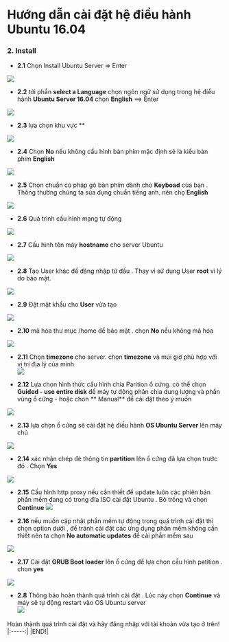 # Hướng dẫn cài đặt hệ điều hành Ubuntu 16.04


### 2. Install

- **2.1**   Chọn Install Ubuntu Server => Enter

![](https://camo.githubusercontent.com/1c7225a93be5ee3cb3fcdfe384dea7f17ec7f3f0/68747470733a2f2f692e696d6775722e636f6d2f7739387a37574f2e706e67)

- **2.2** tới phần **select a Language** chọn ngôn ngữ sử dụng trong hệ điều hành **Ubuntu Server 16.04** chọn **English** ==> Enter 

![](https://camo.githubusercontent.com/b2aa1b8b4c5da050eab40f08f50aaddfc91410e8/68747470733a2f2f692e696d6775722e636f6d2f49664f7353586f2e706e67)

  - **2.3** lựa chọn khu vực **

![](https://camo.githubusercontent.com/56f11cbc637d8ad42c33b98398afcb17b46c17c5/68747470733a2f2f692e696d6775722e636f6d2f4173504345446d2e706e67)

-  **2.4**  Chọn **No** nếu không cấu hình bàn phím mặc định sẽ là kiểu bàn phím **English**

![](https://camo.githubusercontent.com/2d8085d3a70dc97eb89e86aab3f72b4ed20f4c16/68747470733a2f2f692e696d6775722e636f6d2f3148505576756e2e706e67)

- **2.5** Chọn chuẩn cú pháp gõ bàn phím dành cho  **Keyboad** của bạn . Thông thường chúng ta sủa dụng chuẩn tiếng anh. nên chọ **English**

![](https://camo.githubusercontent.com/29f4926fecbf721d10b881ff7cc1f9fd481e88c4/68747470733a2f2f692e696d6775722e636f6d2f344c79685865752e706e67)

-  **2.6** Quá trình cấu hình mạng tự động

![](https://camo.githubusercontent.com/ec207f83ac1d4508d9245216337c9f858d43abb0/68747470733a2f2f692e696d6775722e636f6d2f463334663857642e706e67)

-  **2.7** Cấu hình tên máy **hostname** cho server Ubuntu 

![](https://camo.githubusercontent.com/b18dfc224f7f631208e978a2052717b457f1009a/68747470733a2f2f692e696d6775722e636f6d2f414676314a4d732e706e67)

-   **2.8** Tạo User khác để đăng nhập từ đầu . Thay vì sử dụng User **root** vì lý do bảo mật. 

![](https://camo.githubusercontent.com/ab8287ff80126554d551b0f59a72c6f9253556d9/68747470733a2f2f692e696d6775722e636f6d2f5331385a6d616f2e706e67)

-  **2.9** Đặt mật khẩu cho **User** vừa tạo 

![](https://camo.githubusercontent.com/50c5bd9e4de25bf17e8cc78144a087c05c443437/68747470733a2f2f692e696d6775722e636f6d2f48336c6d476e672e706e67)

-   **2.10** mã hóa thư mục /home để bảo mật . chọn **No** nếu không mã hóa 

![](https://camo.githubusercontent.com/f1415cedeb80cc557c1f3518775cc36b78bd0f15/68747470733a2f2f692e696d6775722e636f6d2f71564e504c506d2e706e67)


-   **2.11** Chọn **timezone** cho server. chọn **timezone** và múi giờ phù hợp với vị trí địa lý của mình  
![](https://camo.githubusercontent.com/5177e6b7ce4969ee00887d178583d2b4c63ba6dd/68747470733a2f2f692e696d6775722e636f6d2f76596c4e6838712e706e67)

-   **2.12** Lựa chọn hình thức cấu hình chia Parition ổ cứng. có thể chọn **Guided - use entire disk** để máy tự động phân chia dung lượng và phần vùng ổ cứng
		- hoặc chon ** Manual** để cài đặt theo ý muốn 

![](https://camo.githubusercontent.com/65ba5e03e7c0a634ca05143cb7d55e848635e8ca/68747470733a2f2f692e696d6775722e636f6d2f747468586e4c742e706e67)

- **2.13** lựa chọn ổ cứng sẽ cài đặt hệ điều hành **OS Ubuntu Server** lên máy chủ  

![](https://camo.githubusercontent.com/564a90a169b38fc1fdd8bbe98d6837e2ffa75a88/68747470733a2f2f692e696d6775722e636f6d2f704534754365512e706e67)

-  **2.14** xác nhận chép đè thông tin **partition** lên ổ cứng đã lựa chọn trước đó . Chọn **Yes** 

![](https://camo.githubusercontent.com/4d57b8c0386d007c879a6bf20eb0b52e3c59d9a0/68747470733a2f2f692e696d6775722e636f6d2f4f74706c68685a2e706e67)

-   **2.15** Cấu hình http proxy nếu cần thiết để update luôn các phiên bản phần mềm đang có trong đĩa ISO  cài đặt Ubuntu . Bỏ trống và chọn **Continue** 
![](https://camo.githubusercontent.com/9e55e35931a0ba709322dd285bfc41c93ae56b44/68747470733a2f2f692e696d6775722e636f6d2f657a597161447a2e706e67)

-  **2.16** nếu muốn cập nhật phần mềm tự động trong quá trình cài đặt thì chọn option dưới , để tránh cài đặt các ứng dụng phần mềm không cần thiết nên ta chọn **No automatic updates** để cài phần mềm sau  

![](https://camo.githubusercontent.com/3dac841f44aada330c65291741e03ded90c4485f/68747470733a2f2f692e696d6775722e636f6d2f4647694a48656f2e706e67)

-  **2.17** Cài đặt **GRUB Boot loader** lên ổ cứng để lựa chọn cấu hình patition . chon **yes** 

![](https://camo.githubusercontent.com/dccb0036d24752649a2dc6f24aacdb650840ea3e/68747470733a2f2f692e696d6775722e636f6d2f7331536d704e502e706e67)

-   **2.8** Thông báo hoàn thành quá trình cài đặt . Lúc này chọn **Continue** và máy sẽ tự động restart vào OS Ubuntu server  
![](https://camo.githubusercontent.com/d5cbfb9b86cef31289e18eb7f33faee5bb249aa3/68747470733a2f2f692e696d6775722e636f6d2f35325448694c4a2e706e67)

Hoàn thành quá trình cài đặt và hãy đăng nhập với tài khoản vừa tạo ở trên!
|:-----:|
|END!| 

<!--stackedit_data:
eyJoaXN0b3J5IjpbMzg0MDk1MjE2LC0xMTQwOTg5ODc2LDg4Nj
Y0NTgwMSwtNTAyNTU0MDksMTk1NjQ3MzY0M119
-->